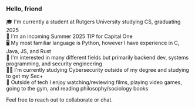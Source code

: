### Hello, friend

🎓 I'm currently a student at Rutgers University studying CS, graduating 2025\
👔 I'm an incoming Summer 2025 TIP for Capital One\
🖥️ My most familiar language is Python, however I have experience in C, Java, JS, and Rust\
💽 I'm interested in many different fields but primarily backend dev, systems programming, and security engineering\
✍🏼 I'm currently studying Cybersecurity outside of my degree and studying to get my Sec+\
🤠 Outside of tech I enjoy watching/reviewing films, playing video games, going to the gym, and reading philosophy/sociology books

Feel free to reach out to collaborate or chat.

